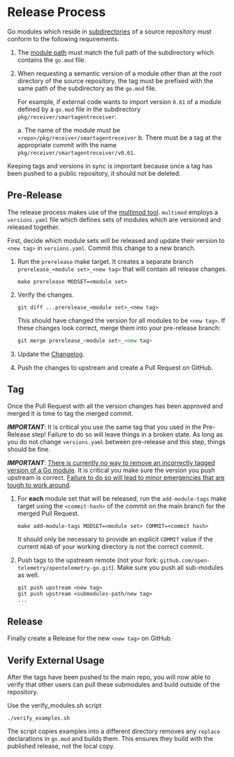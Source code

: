 # Release Process

Go modules which reside in [subdirectories](https://go.dev/ref/mod#vcs-dir) of a source
repository must conform to the following requirements.

1. The [module path](https://go.dev/ref/mod#module-path) must match
   the full path of the subdirectory which contains the `go.mod` file.
2. When requesting a semantic version of a module other than at the
   root directory of the source repository, the tag must be prefixed
   with the same path of the subdirectory as the `go.mod` file.
   
   For example, if external code wants to import version `0.61` of a module
   defined by a `go.mod` file in the subdirectory `pkg/receiver/smartagentreceiver`:
   
   a. The name of the module must be `<repo>/pkg/receiver/smartagentreceiver`
   b. There must be a tag at the appropriate commit with the name
   `pkg/receiver/smartagentreceiver/v0.61`.

Keeping tags and versions in sync is important because once a tag
has been pushed to a public repository, it should not be deleted.

## Pre-Release

The release process makes use of the [multimod
tool](https://github.com/open-telemetry/opentelemetry-go-build-tools/tree/main/multimod).
`multimod` employs a `versions.yaml` file which defines sets of
modules which are versioned and released together.

First, decide which module sets will be released and update their
version to `<new tag>` in `versions.yaml`.  Commit this change to a new branch.

1. Run the `prerelease` make target. It creates a separate branch
    `prerelease_<module set>_<new tag>` that will contain all release changes.

    ```
    make prerelease MODSET=<module set>
    ```

2. Verify the changes.

    ```
    git diff ...prerelease_<module set>_<new tag>
    ```

    This should have changed the version for all modules to be `<new tag>`.
    If these changes look correct, merge them into your pre-release branch:

    ```go
    git merge prerelease_<module set>_<new tag>
    ```

3. Update the [Changelog](./CHANGELOG.md).

4. Push the changes to upstream and create a Pull Request on GitHub.

## Tag

Once the Pull Request with all the version changes has been approved and merged it is time to tag the merged commit.

***IMPORTANT***: It is critical you use the same tag that you used in the Pre-Release step!
Failure to do so will leave things in a broken state. As long as you do not
change `versions.yaml` between pre-release and this step, things should be fine.

***IMPORTANT***: [There is currently no way to remove an incorrectly tagged version of a Go module](https://github.com/golang/go/issues/34189).
It is critical you make sure the version you push upstream is correct.
[Failure to do so will lead to minor emergencies that are tough to work around](https://github.com/open-telemetry/opentelemetry-go/issues/331).

1. For **each** module set that will be released, run the `add-module-tags` make target
    using the `<commit-hash>` of the commit on the main branch for the merged Pull Request.

    ```
    make add-module-tags MODSET=<module set> COMMIT=<commit hash>
    ```

    It should only be necessary to provide an explicit `COMMIT` value if the
    current `HEAD` of your working directory is not the correct commit.

2. Push tags to the upstream remote (not your fork: `github.com/open-telemetry/opentelemetry-go.git`).
    Make sure you push all sub-modules as well.

    ```
    git push upstream <new tag>
    git push upstream <submodules-path/new tag>
    ...
    ```

## Release

Finally create a Release for the new `<new tag>` on GitHub.

## Verify External Usage

After the tags have been pushed to the main repo, you will now able to verify that
other users can pull these submodules and build outside of the repository.

Use the verify_modules.sh script

```
./verify_examples.sh
```

The script copies examples into a different directory removes any `replace` declarations in `go.mod` and builds them.
This ensures they build with the published release, not the local copy.

